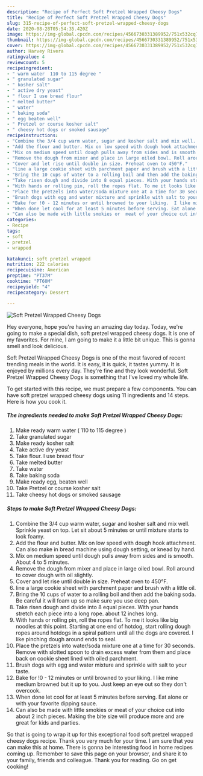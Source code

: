 ```yaml
---
description: "Recipe of Perfect Soft Pretzel Wrapped Cheesy Dogs"
title: "Recipe of Perfect Soft Pretzel Wrapped Cheesy Dogs"
slug: 315-recipe-of-perfect-soft-pretzel-wrapped-cheesy-dogs
date: 2020-08-28T05:54:35.420Z
image: https://img-global.cpcdn.com/recipes/4566730331389952/751x532cq70/soft-pretzel-wrapped-cheesy-dogs-recipe-main-photo.jpg
thumbnail: https://img-global.cpcdn.com/recipes/4566730331389952/751x532cq70/soft-pretzel-wrapped-cheesy-dogs-recipe-main-photo.jpg
cover: https://img-global.cpcdn.com/recipes/4566730331389952/751x532cq70/soft-pretzel-wrapped-cheesy-dogs-recipe-main-photo.jpg
author: Harvey Rivera
ratingvalue: 4
reviewcount: 5
recipeingredient:
- " warm water  110 to 115 degree "
- " granulated sugar"
- " kosher salt"
- " active dry yeast"
- " flour I use bread flour"
- " melted butter"
- " water"
- " baking soda"
- " egg beaten well"
- " Pretzel or course kosher salt"
- " cheesy hot dogs or smoked sausage"
recipeinstructions:
- "Combine the 3/4 cup warm water, sugar and kosher salt and mix well. Sprinkle yeast on top. Let sit about 5 minutes or until mixture starts to look foamy."
- "Add the flour and butter. Mix on low speed with dough hook attachment. Can also make in bread machine using dough setting, or knead by hand."
- "Mix on medium speed until dough pulls away from sides and is smooth. About 4 to 5 minutes."
- "Remove the dough from mixer and place in large oiled bowl. Roll around to cover dough with oil slightly."
- "Cover and let rise until double in size. Preheat oven to 450°F."
- "line a large cookie sheet with parchment paper and brush with a little oil."
- "Bring the 10 cups of water to a rolling boil and then add the baking soda. Be careful it will foam up so make sure you use deep pan."
- "Take risen dough and divide into 8 equal pieces. With your hands stretch  each piece into a long rope. about 12 inches long."
- "With hands or rolling pin, roll the ropes flat. To me it looks like big noodles at this point. Starting at one end of hotdog, start rolling dough ropes around hotdogs in a spiral pattern until all the dogs are covered. I like pinching dough around ends to seal."
- "Place the pretzels into water/soda mixture one at a time for 30 seconds. Remove with slotted spoon to drain excess water from them and place back on cookie sheet lined with oiled parchment."
- "Brush dogs with egg and water mixture and sprinkle with salt to your taste."
- "Bake for !0 - 12 minutes or until browned to your liking.  I like mine medium browned but it up to you. Just keep an eye out so they don&#39;t overcook."
- "When done let cool for at least 5 minutes before serving. Eat alone or with your favorite dipping sauce."
- "Can also be made with little smokies or  meat of your choice cut into about 2 inch pieces. Making the bite size will produce more and are great for kids and parties."
categories:
- Recipe
tags:
- soft
- pretzel
- wrapped

katakunci: soft pretzel wrapped 
nutrition: 222 calories
recipecuisine: American
preptime: "PT37M"
cooktime: "PT60M"
recipeyield: "4"
recipecategory: Dessert

---
```



![Soft Pretzel Wrapped Cheesy Dogs](https://img-global.cpcdn.com/recipes/4566730331389952/751x532cq70/soft-pretzel-wrapped-cheesy-dogs-recipe-main-photo.jpg)

Hey everyone, hope you're having an amazing day today. Today, we're going to make a special dish, soft pretzel wrapped cheesy dogs. It is one of my favorites. For mine, I am going to make it a little bit unique. This is gonna smell and look delicious.



Soft Pretzel Wrapped Cheesy Dogs is one of the most favored of recent trending meals in the world. It is easy, it is quick, it tastes yummy. It is enjoyed by millions every day. They're fine and they look wonderful. Soft Pretzel Wrapped Cheesy Dogs is something that I've loved my whole life.


To get started with this recipe, we must prepare a few components. You can have soft pretzel wrapped cheesy dogs using 11 ingredients and 14 steps. Here is how you cook it.

<!--inarticleads1-->

##### The ingredients needed to make Soft Pretzel Wrapped Cheesy Dogs:

1. Make ready  warm water ( 110 to 115 degree )
1. Take  granulated sugar
1. Make ready  kosher salt
1. Take  active dry yeast
1. Take  flour. I use bread flour
1. Take  melted butter
1. Take  water
1. Take  baking soda
1. Make ready  egg, beaten well
1. Take  Pretzel or course kosher salt
1. Take  cheesy hot dogs or smoked sausage




<!--inarticleads2-->

##### Steps to make Soft Pretzel Wrapped Cheesy Dogs:

1. Combine the 3/4 cup warm water, sugar and kosher salt and mix well. Sprinkle yeast on top. Let sit about 5 minutes or until mixture starts to look foamy.
1. Add the flour and butter. Mix on low speed with dough hook attachment. Can also make in bread machine using dough setting, or knead by hand.
1. Mix on medium speed until dough pulls away from sides and is smooth. About 4 to 5 minutes.
1. Remove the dough from mixer and place in large oiled bowl. Roll around to cover dough with oil slightly.
1. Cover and let rise until double in size. Preheat oven to 450°F.
1. line a large cookie sheet with parchment paper and brush with a little oil.
1. Bring the 10 cups of water to a rolling boil and then add the baking soda. Be careful it will foam up so make sure you use deep pan.
1. Take risen dough and divide into 8 equal pieces. With your hands stretch  each piece into a long rope. about 12 inches long.
1. With hands or rolling pin, roll the ropes flat. To me it looks like big noodles at this point. Starting at one end of hotdog, start rolling dough ropes around hotdogs in a spiral pattern until all the dogs are covered. I like pinching dough around ends to seal.
1. Place the pretzels into water/soda mixture one at a time for 30 seconds. Remove with slotted spoon to drain excess water from them and place back on cookie sheet lined with oiled parchment.
1. Brush dogs with egg and water mixture and sprinkle with salt to your taste.
1. Bake for !0 - 12 minutes or until browned to your liking.  I like mine medium browned but it up to you. Just keep an eye out so they don&#39;t overcook.
1. When done let cool for at least 5 minutes before serving. Eat alone or with your favorite dipping sauce.
1. Can also be made with little smokies or  meat of your choice cut into about 2 inch pieces. Making the bite size will produce more and are great for kids and parties.




So that is going to wrap it up for this exceptional food soft pretzel wrapped cheesy dogs recipe. Thank you very much for your time. I am sure that you can make this at home. There is gonna be interesting food in home recipes coming up. Remember to save this page on your browser, and share it to your family, friends and colleague. Thank you for reading. Go on get cooking!
